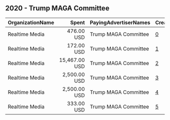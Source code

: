 ## 2020 - Trump MAGA Committee 
|OrganizationName|Spent|PayingAdvertiserNames|CreativeUrls|Impressions|Genders|AgeBrackets|CountryCodes|BillingAddresses|CandidateBallotInformation|
|:---|---:|:---|:---|---:|:---|:---|:---|:---|:---|
|Realtime Media|476.00 USD|Trump MAGA Committee|[0](https://www.snap.com/political-ads/asset/938b2ef6b594c7d48556b87f50fec6f6674b1daff132637b8732cf40fb9e6639?mediaType=jpg)|327,527||18+|united states|"P.O. Box 13410,Arlington,22219,US"||
|Realtime Media|172.00 USD|Trump MAGA Committee|[1](https://www.snap.com/political-ads/asset/938b2ef6b594c7d48556b87f50fec6f6674b1daff132637b8732cf40fb9e6639?mediaType=jpg)|215,445||18+|united states|"P.O. Box 13410,Arlington,22219,US"||
|Realtime Media|15,467.00 USD|Trump MAGA Committee|[2](https://www.snap.com/political-ads/asset/c6bf7060bac5c83a01941c4136e83d1f13605ba52d9425eea205aa54b1fc5a85?mediaType=jpg)|11,235,849||18+|united states|"P.O. Box 13410,Arlington,22219,US"||
|Realtime Media|2,500.00 USD|Trump MAGA Committee|[3](https://www.snap.com/political-ads/asset/203e43880acbd17aa86ba1f210fdec37342fcd94ae129c8473640a194101461d?mediaType=mp4)|620,913||18+|united states|"P.O. Box 13410,Arlington,22219,US"|Donald J Trump|
|Realtime Media|2,500.00 USD|Trump MAGA Committee|[4](https://www.snap.com/political-ads/asset/203e43880acbd17aa86ba1f210fdec37342fcd94ae129c8473640a194101461d?mediaType=mp4)|889,493||18+|united states|"P.O. Box 13410,Arlington,22219,US"|Donald J Trump|
|Realtime Media|333.00 USD|Trump MAGA Committee|[5](https://www.snap.com/political-ads/asset/c6bf7060bac5c83a01941c4136e83d1f13605ba52d9425eea205aa54b1fc5a85?mediaType=jpg)|338,882||18+|united states|"P.O. Box 13410,Arlington,22219,US"||
